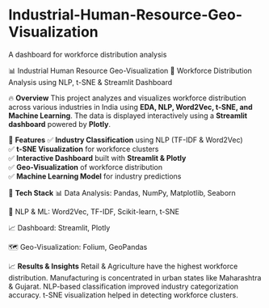 # Industrial-Human-Resource-Geo-Visualization
A dashboard for workforce distribution analysis

 📊 Industrial Human Resource Geo-Visualization
 🏢 Workforce Distribution Analysis using NLP, t-SNE & Streamlit Dashboard

🔥 **Overview**
This project analyzes and visualizes workforce distribution across various industries in India using **EDA, NLP, Word2Vec, t-SNE, and Machine Learning**. The data is displayed interactively using a **Streamlit dashboard** powered by **Plotly**.


 📌 **Features**
✅ **Industry Classification** using NLP (TF-IDF & Word2Vec)  
✅ **t-SNE Visualization** for workforce clusters  
✅ **Interactive Dashboard** built with **Streamlit & Plotly**  
✅ **Geo-Visualization** of workforce distribution  
✅ **Machine Learning Model** for industry predictions  

🚀 **Tech Stack**
  📊 Data Analysis: Pandas, NumPy, Matplotlib, Seaborn

  🧠 NLP & ML: Word2Vec, TF-IDF, Scikit-learn, t-SNE

  📈 Dashboard: Streamlit, Plotly

  🗺️ Geo-Visualization: Folium, GeoPandas

📈 **Results & Insights**
    Retail & Agriculture have the highest workforce distribution.
    Manufacturing is concentrated in urban states like Maharashtra & Gujarat.
    NLP-based classification improved industry categorization accuracy.
    t-SNE visualization helped in detecting workforce clusters.
